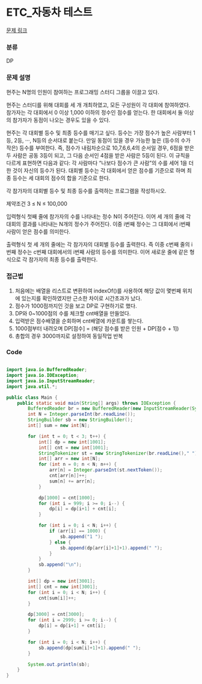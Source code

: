 # ETC_자동차 테스트

[문제 링크](https://softeer.ai/practice/6250)


### 분류

DP


### 문제 설명

현주는 N명의 인원이 참여하는 프로그래밍 스터디 그룹을 이끌고 있다.

현주는 스터디를 위해 대회를 세 개 개최하였고, 모든 구성원이 각 대회에 참여하였다. 참가자는 각 대회에서 0 이상 1,000 이하의 정수인 점수를 얻는다. 한 대회에서 둘 이상의 참가자가 동점이 나오는 경우도 있을 수 있다.

현주는 각 대회별 등수 및 최종 등수를 매기고 싶다. 등수는 가장 점수가 높은 사람부터 1등, 2등, ···, N등의 순서대로 붙는다. 만일 동점이 있을 경우 가능한 높은 (등수의 수가 작은) 등수를 부여한다. 즉, 점수가 내림차순으로 10,7,6,6,4의 순서일 경우, 6점을 받은 두 사람은 공동 3등이 되고, 그 다음 순서인 4점을 받은 사람은 5등이 된다. 이 규칙을 다르게 표현하면 다음과 같다: 각 사람마다 “나보다 점수가 큰 사람”의 수를 세어 1을 더한 것이 자신의 등수가 된다. 대회별 등수는 각 대회에서 얻은 점수를 기준으로 하며 최종 등수는 세 대회의 점수의 합을 기준으로 한다.

각 참가자의 대회별 등수 및 최종 등수를 출력하는 프로그램을 작성하시오.

제약조건
3 ≤ N ≤ 100,000

입력형식
첫째 줄에 참가자의 수를 나타내는 정수 N이 주어진다.
이어 세 개의 줄에 각 대회의 결과를 나타내는 N개의 정수가 주어진다. 이중 i번째 정수는 그 대회에서 i번째 사람이 얻은 점수를 의미한다.

출력형식
첫 세 개의 줄에는 각 참가자의 대회별 등수를 출력한다. 즉 이중 c번째 줄의 i번째 정수는 c번째 대회에서의 i번째 사람의 등수를 의미한다.
이어 새로운 줄에 같은 형식으로 각 참가자의 최종 등수를 출력한다.

### 접근법
1. 처음에는 배열을 리스트로 변환하여 indexOf()를 사용하여 해당 값이 몇번째 위치에 있는지를 확인하였지만 근소한 차이로 시간초과가 났다.
2. 점수가 1000점까지인 것을 보고 DP로 구현하기로 했다.
3. DP와 0~1000점의 수를 체크할 cnt배열을 만들었다.
4. 입력받은 점수배열을 순회하며 cnt배열에 카운트를 쌓는다.
5. 1000점부터 내려오며 DP[점수] = (해당 점수를 받은 인원 + DP[점수 + 1])
6. 총합의 경우 3000까지로 설정하여 동일작업 반복

### Code
```java

import java.io.BufferedReader;
import java.io.IOException;
import java.io.InputStreamReader;
import java.util.*;

public class Main {
    public static void main(String[] args) throws IOException {
        BufferedReader br = new BufferedReader(new InputStreamReader(System.in));
        int N = Integer.parseInt(br.readLine());
        StringBuilder sb = new StringBuilder();
        int[] sum = new int[N];

        for (int t = 0; t < 3; t++) {
            int[] dp = new int[1001];
            int[] cnt = new int[1001];
            StringTokenizer st = new StringTokenizer(br.readLine()," ");
            int[] arr = new int[N];
            for (int n = 0; n < N; n++) {
                arr[n] = Integer.parseInt(st.nextToken());
                cnt[arr[n]]++;
                sum[n] += arr[n];
            }

            dp[1000] = cnt[1000];
            for (int i = 999; i >= 0; i--) {
                dp[i] = dp[i+1] + cnt[i];
            }

            for (int i = 0; i < N; i++) {
                if (arr[i] == 1000) {
                    sb.append("1 ");
                } else {
                    sb.append(dp[arr[i]+1]+1).append(" ");
                }
            }
            sb.append("\n");
        }

        int[] dp = new int[3001];
        int[] cnt = new int[3001];
        for (int i = 0; i < N; i++) {
            cnt[sum[i]]++;
        }

        dp[3000] = cnt[3000];
        for (int i = 2999; i >= 0; i--) {
            dp[i] = dp[i+1] + cnt[i];
        }

        for (int i = 0; i < N; i++) {
            sb.append(dp[sum[i]+1]+1).append(" ");
        }

        System.out.println(sb);
    }
}

```
